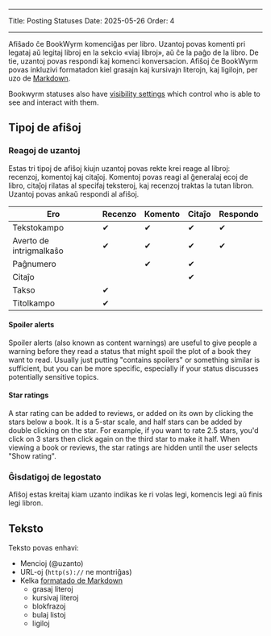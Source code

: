 - - -
Title: Posting Statuses Date: 2025-05-26 Order: 4
- - -

Afiŝado ĉe BookWyrm komenciĝas per libro. Uzantoj povas komenti pri legataj aŭ legitaj libroj en la sekcio «viaj libroj», aŭ ĉe la paĝo de la libro. De tie, uzantoj povas respondi kaj komenci konversacion. Afiŝoj ĉe BookWyrm povas inkluzivi formatadon kiel grasajn kaj kursivajn literojn, kaj ligilojn, per uzo de [Markdown](https://www.markdownguide.org/cheat-sheet/).

Bookwyrm statuses also have [visibility settings](/privacy-controls.html) which control who is able to see and interact with them.

## Tipoj de afiŝoj

### Reagoj de uzantoj

Estas tri tipoj de afiŝoj kiujn uzantoj povas rekte krei reage al libroj: recenzoj, komentoj kaj citaĵoj. Komentoj povas reagi al ĝeneralaj ecoj de libro, citaĵoj rilatas al specifaj teksteroj, kaj recenzoj traktas la tutan libron. Uzantoj povas ankaŭ respondi al afiŝoj.

| Ero                     | Recenzo | Komento | Citaĵo | Respondo |
| ----------------------- | ------- | ------- | ------ | -------- |
| Tekstokampo             | ✔       | ✔       | ✔      | ✔        |
| Averto de intrigmalkaŝo | ✔       | ✔       | ✔      | ✔        |
| Paĝnumero               |         | ✔       | ✔      |          |
| Citaĵo                  |         |         | ✔      |          |
| Takso                   | ✔       |         |        |          |
| Titolkampo              | ✔       |         |        |          |

#### Spoiler alerts

Spoiler alerts (also known as content warnings) are useful to give people a warning before they read a status that might spoil the plot of a book they want to read. Usually just putting "contains spoilers" or something similar is sufficient, but you can be more specific, especially if your status discusses potentially sensitive topics.

#### Star ratings

A star rating can be added to reviews, or added on its own by clicking the stars below a book. It is a 5-star scale, and half stars can be added by double clicking on the star. For example, if you want to rate 2.5 stars, you'd click on 3 stars then click again on the third star to make it half. When viewing a book or reviews, the star ratings are hidden until the user selects "Show rating".

### Ĝisdatigoj de legostato

Afiŝoj estas kreitaj kiam uzanto indikas ke ri volas legi, komencis legi aŭ finis legi libron.

## Teksto
Teksto povas enhavi:

- Mencioj (@uzanto)
- URL-oj (`http(s)://` ne montriĝas)
- Kelka [formatado de Markdown](https://www.markdownguide.org/cheat-sheet/)
    - grasaj literoj
    - kursivaj literoj
    - blokfrazoj
    - bulaj listoj
    - ligiloj

